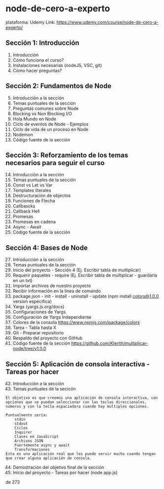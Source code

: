 # node-de-cero-a-experto

plataforma: Udemy
Link: https://www.udemy.com/course/node-de-cero-a-experto/

## Sección 1: Introducción
1. Introducción
2. Cómo funciona el curso?
3. Instalaciones necesarias (nodeJS, VSC, git)
4. Cómo hacer preguntas?

## Sección 2: Fundamentos de Node
5. Introducción a la sección
6. Temas puntuales de la sección
7. Preguntas comunes sobre Node
8. Blocking vs Non Blocking I/O
9. Hola Mundo en Node
10. Ciclo de eventos de Node - Ejemplos
11. Ciclo de vida de un proceso en Node
12. Nodemon
13. Código fuente de la sección

## Sección 3: Reforzamiento de los temas necesarios para seguir el curso
14. Introducción a la sección
15. Temas puntuales de la sección
16. Const vs Let vs Var
17. Templates literales
18. Destructuración de objectos
19. Funciones de Flecha
20. Callbascks
21. Callback Hell
23. Promesas
24. Promesas en cadena
25. Async - Await
26. Código fuente de la sección

## Sección 4: Bases de Node
27. Introducción a la sección
28. Temas puntuales de la sección
29. Inicio del proyecto - Sección 4 (Ej. Escribir tabla de multiplicar)
30. Requerir paquetes - require (Ej. Escribir tabla de multiplicar - guardarla en un txt)
31. Importar archivos de nuestro proyecto
32. Recibir información en la línea de comando
33. package.json - init - install - uninstall - update (npm install colors@1.0.0 version especifica)
34. Yargs (yargs.js.org/docs)
35. Configuraciones de Yargs
36. Configuración de Yargs Independiente
37. Colores de la consola https://www.npmjs.com/package/colors
38. Tarea - Tabla hasta X
39. Git - Preparar repositorio
40. Respaldo del proyecto con GitHub
41. Código fuente de la sección https://github.com/Klerith/multiplicar-node/tree/v1.0.0

## Sección 5: Aplicación de consola interactiva - Tareas por hacer
42. Introducción a la sección
43. Temas puntuales de la secicón
```
El objetivo es que creemos una aplicación de consola interactiva, con opciones que se puedan seleccionar con las teclas direccionales, números y con la tecla espaciadora cuando hay multiples opciones.

Puntualmente sería:
    stdin
    stdout
    Ciclos
    Inquirer
    Clases en JavaScript
    Archivos JSON
    Fuertemente async y await
    Transformaciones
Esta es una aplicación real que les puede servir mucho cuando tengan que crear alguna aplicación de consola.
```
44. Demostración del objetivo final de la sección
45. Inicio del proyecto - Tareas por hacer (node app.js)

de 273